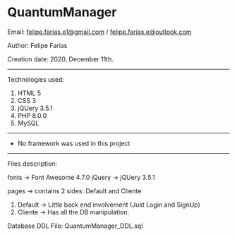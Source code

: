 # QuantumManager
Email:          felipe.farias.e1@gmail.com / felipe.farias.e@outlook.com

Author:         Felipe Farias

Creation date:  2020, December 11th.
************************************
Technologies used:
  1) HTML 5
  2) CSS 3
  3) jQUery 3.5.1
  4) PHP 8.0.0
  5) MySQL
  
***************************************** 
* No framework was used in this project
*****************************************
Files description:

fonts   ->  Font Awesome 4.7.0 
jQuery  ->  jQUery 3.5.1

pages       ->  contains 2 sides: Default and Cliente
1) Default  ->  Little back end involvement (Just Login and SignUp)
2) Cliente  ->  Has all the DB manipulation.  


Database DDL File:
QuantumManager_DDL.sql

